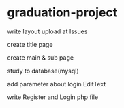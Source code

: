 # graduation-project
write layout
upload at Issues

create title page

create main & sub page

study to database(mysql)

add parameter about login EditText

write Register and Login php file
